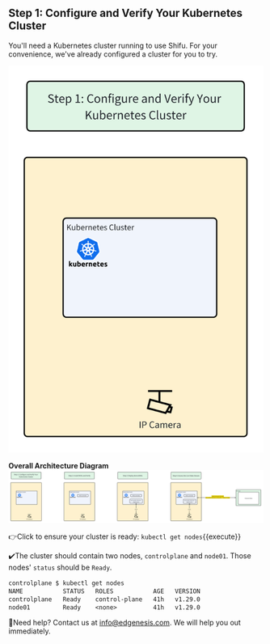 ## Step 1: Configure and Verify Your Kubernetes Cluster
You'll need a Kubernetes cluster running to use Shifu. For your convenience, we've already configured a cluster for you to try.

![step1](../../images/shifu/step1.png)

**Overall Architecture Diagram**
![Architecture](../../images/shifu/overall_architecture.png)



👉Click to ensure your cluster is ready: `kubectl get nodes`{{execute}}


✔️The cluster should contain two nodes, `controlplane` and `node01`. Those nodes' `status` should be `Ready`.
```
controlplane $ kubectl get nodes
NAME           STATUS   ROLES           AGE   VERSION
controlplane   Ready    control-plane   41h   v1.29.0
node01         Ready    <none>          41h   v1.29.0
```



🔔Need help? Contact us at [info@edgenesis.com](mailto:info@edgenesis.com). We will help you out immediately.
